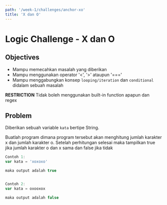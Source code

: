 ```yaml
---
path: '/week-1/challenges/anchor-xo'
title: 'X dan O'
---
```


# Logic Challenge - X dan O

## Objectives

- Mampu memecahkan masalah yang diberikan
- Mampu menggunakan operator '<', '>' ataupun '==='
- Mampu menggabungkan konsep `looping/iteration` dan `conditional` didalam sebuah masalah

**RESTRICTION**
Tidak boleh menggunakan built-in function apapun dan regex

## Problem

Diberikan sebuah variable `kata` bertipe String.

Buatlah program dimana program tersebut akan menghitung jumlah karakter x dan jumlah karakter o. Setelah perhitungan selesai maka tampilkan true jika jumlah karakter o dan x sama dan false jika tidak

```JavaScript
Contoh 1:
var kata = 'xoxoxo'

maka output adalah true


Contoh 2:
var kata = oxooxox

maka output adalah false
```
